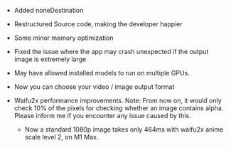 - Added noneDestination
- Restructured Source code, making the developer happier
- Some minor memory optimization
- Fixed the issue where the app may crash unexpected if the output image is extremely large
- May have allowed installed models to run on multiple GPUs.

- Now you can choose your video / image output format
- Waifu2x performance improvements. Note: From now on, it would only check 10% of the pixels for checking whether an image contains alpha. Please inform me if you encounter any issue caused by this.
    - Now a standard 1080p image takes only 464ms with waifu2x anime scale level 2, on M1 Max.
